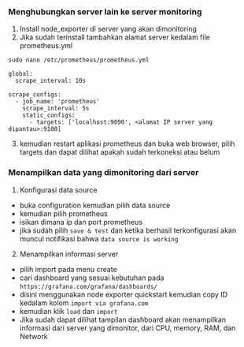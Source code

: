 ### Menghubungkan server lain ke server monitoring
1. Install node_exporter di server yang akan dimonitoring
2. Jika sudah terinstall tambahkan alamat server kedalam file prometheus.yml
```
sudo nano /etc/prometheus/prometheus.yml
```
```
global:
  scrape_interval: 10s

scrape_configs:
  - job_name: 'prometheus'
    scrape_interval: 5s
    static_configs:
      - targets: ['localhost:9090', <alamat IP server yang dipantau>:9100]
```

3. kemudian restart aplikasi prometheus
dan buka web browser, pilih targets dan dapat dilihat apakah sudah terkoneksi atau belum

### Menampilkan data yang dimonitoring dari server
1. Konfigurasi data source
- buka configuration kemudian pilih data source
- kemudian pilih prometheus
- isikan dimana ip dan port prometheus 
- jika sudah pilih `save & test` dan ketika berhasil terkonfigurasi akan muncul notifikasi bahwa `data source is working` 
2. Menampilkan informasi server
- pilih import pada menu create 
- cari dashboard yang sesuai kebutuhan pada `https://grafana.com/grafana/dashboards/`
- disini menggunakan node exporter quickstart kemudian copy ID kedalam kolom `import via grafana.com`
- kemudian klik `load` dan `import`
- Jika sudah dapat dilihat tampilan dashboard akan menampilkan informasi dari server yang dimonitor, dari CPU, memory, RAM, dan Network

